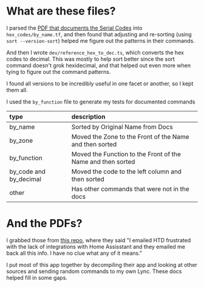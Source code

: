 # What are these files?

I parsed the [PDF that documents the Serial Codes](https://www.htd.com/site/ownersmanual/lync_hex_codes.pdf) into
`hex_codes/by_name.tf`, and then found that adjusting and re-sorting (using `sort --version-sort`) helped me figure out
the patterns in their commands.

And then I wrote `dev/reference_hex_to_dec.ts`, which converts the hex codes to decimal.  This was mostly to help sort better since
the sort command doesn't grok hexidecimal, and that helped out even more when tying to figure out the command patterns.

I found all versions to be incredibly useful in one facet or another, so I kept them all.

I used the `by_function` file to generate my tests for documented commands

| type                   | description                                                 |
|:-----------------------|:------------------------------------------------------------|
| by_name                | Sorted by Original Name from Docs                           |
| by_zone                | Moved the Zone to the Front of the Name and then sorted     |
| by_function            | Moved the Function to the Front of the Name and then sorted |
| by_code and by_decimal | Moved the code to the left column and then sorted           |
| other                  | Has other commands that were not in the docs                |


# And the PDFs?

I grabbed those from [this repo](https://github.com/UngluedChalice/HTD-Lync-RS232-Serial-Feedback-Query-Codes), where 
they said "I emailed HTD frustrated with the lack of integrations with Home Assisstant and they emailed me back all this
info. I have no clue what any of it means."

I put most of this app together by decompiling their app and looking at other sources and sending random commands
to my own Lync.  These docs helped fill in some gaps.